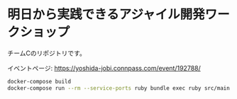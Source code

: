 # 明日から実践できるアジャイル開発ワークショップ
チームCのリポジトリです。

イベントページ: https://yoshida-jobi.connpass.com/event/192788/

```bash
docker-compose build
docker-compose run --rm --service-ports ruby bundle exec ruby src/main.rb
```
